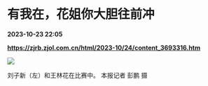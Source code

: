 # 有我在，花姐你大胆往前冲

**2023-10-23 22:05**

**https://zjrb.zjol.com.cn/html/2023-10/24/content_3693316.htm**

![](https://zjrb.zjol.com.cn/images/2023-10/24/zjrb2023102400004v02b004.jpg)

刘子新（左）和王林花在比赛中。 本报记者 彭鹏 摄